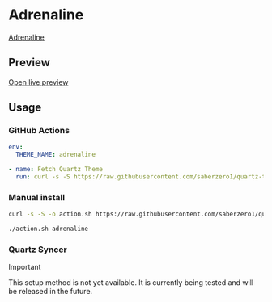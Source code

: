 # Adrenaline

[Adrenaline](https://github.com/Spekulucius)

## Preview

[Open live preview](https://quartz-themes.github.io/adrenaline/)

## Usage

### GitHub Actions

```yaml
env:
  THEME_NAME: adrenaline
```

```yaml
- name: Fetch Quartz Theme
  run: curl -s -S https://raw.githubusercontent.com/saberzero1/quartz-themes/master/action.sh | bash -s -- $THEME_NAME
```

### Manual install

```bash
curl -s -S -o action.sh https://raw.githubusercontent.com/saberzero1/quartz-themes/master/action.sh

./action.sh adrenaline
```

### Quartz Syncer

> [!IMPORTANT]
> This setup method is not yet available. It is currently being tested and will be released in the future.
